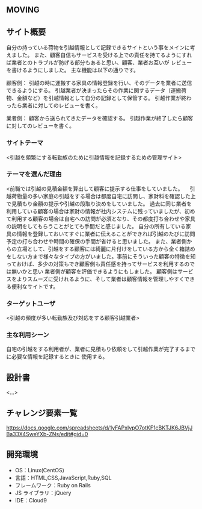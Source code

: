 ## MOVING

## サイト概要
自分の持っている荷物を引越情報として記録できるサイトという事をメインに考えました。
また、顧客自信もサービスを受ける上での責任を持てるようにすれば業者とのトラブルが防げる部分もあると思い、顧客、業者お互いが
レビューを書けるようにしました。
主な機能は以下の通りです。

顧客側：
引越の時に運搬する家具の情報登録を行い、そのデータを業者に送信できるようにする。
引越業者が決まったらその作業に関するデータ（運搬荷物、金額など）を引越情報として自分の記録として保管する。
引越作業が終わったら業者に対してのレビューを書く。

業者側：
顧客から送られてきたデータを確認する。
引越作業が終了したら顧客に対してのレビューを書く。

### サイトテーマ

<引越を頻繁にする転勤族のために引越情報を記録するための管理サイト>

### テーマを選んだ理由

<前職では引越の見積金額を算出して顧客に提示する仕事をしていました。
　引越荷物量の多い家庭の引越をする場合は都度自宅に訪問し、家財料を確認した上で見積もり金額の提示や引越の段取り決めをしていました。
過去に同じ業者を利用している顧客の場合は家財の情報が社内システムに残っていましたが、初めて利用する顧客の場合は自宅への訪問が必須となり、その都度打ち合わせや家具の説明をしてもらうことがとても手間だと感じました。
自分の所有している家具の情報を登録しておいてすぐに業者に伝えることができれば引越のたびに訪問予定の打ち合わせや時間の確保の手間が省けると思いました。
また、業者側からの立場として、引越をする顧客には綺麗に片付けをしている方から全く箱詰めをしない方まで様々なタイプの方がいました。事前にそういった顧客の特徴を知っておけば、多少の対策もでき顧客側も責任感を持ってサービスを利用するのでは無いかと思い
業者側が顧客を評価できるようにもしました。
顧客側はサービスをよりスムーズに受けれるように、そして業者は顧客情報を管理しやすくできる便利なサイトです。
>

### ターゲットユーザ

<引越の頻度が多い転勤族及び対応をする顧客引越業者>

### 主な利用シーン

自宅の引越をする利用者が、業者に見積もり依頼をして引越作業が完了するまでに必要な情報を記録するときに
使用する。


## 設計書

<...>

## チャレンジ要素一覧

https://docs.google.com/spreadsheets/d/1yFAPxIvpO7otKF1cBKTJK6JBVjJBa33X4SweYXb-ZNs/edit#gid=0

## 開発環境

- OS：Linux(CentOS)
- 言語：HTML,CSS,JavaScript,Ruby,SQL
- フレームワーク：Ruby on Rails
- JS ライブラリ：jQuery
- IDE：Cloud9


